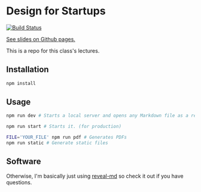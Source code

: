 # Design for Startups

[![Build Status](https://travis-ci.com/quitequinn/Design-for-Startups.svg?branch=master)](https://travis-ci.com/quitequinn/Design-for-Startups) 

[See slides on Github pages.](https://quitequinn.github.io/Design-for-Startups/)

This is a repo for this class's lectures.


## Installation

```bash
npm install
```


## Usage

```bash
npm run dev # Starts a local server and opens any Markdown file as a reveal.js presentation in the default browser. (for dev)

npm run start # Starts it. (for production)

FILE='YOUR_FILE' npm run pdf # Generates PDFs
npm run static # Generate static files
```



## Software

Otherwise, I'm basically just using [reveal-md](https://github.com/webpro/reveal-md) so check it out if you have questions. 
